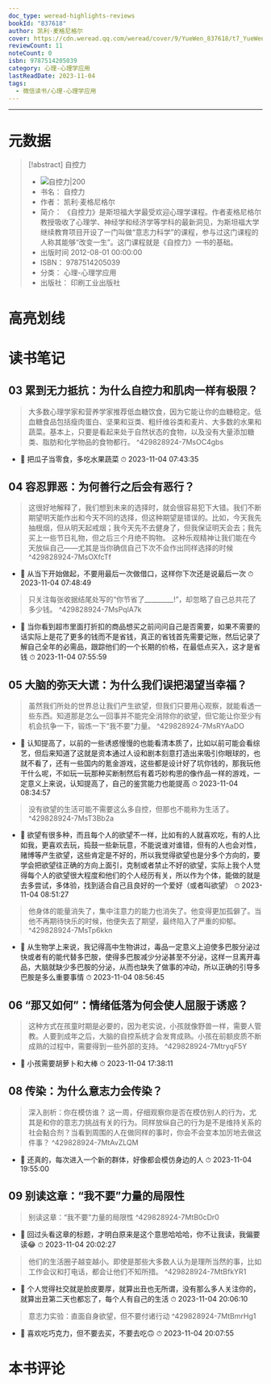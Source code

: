 ```yaml
---
doc_type: weread-highlights-reviews
bookId: "837618"
author: 凯利·麦格尼格尔
cover: https://cdn.weread.qq.com/weread/cover/9/YueWen_837618/t7_YueWen_837618.jpg
reviewCount: 11
noteCount: 0
isbn: 9787514205039
category: 心理-心理学应用
lastReadDate: 2023-11-04
tags:
  - 微信读书/心理-心理学应用
---
```


---
# 元数据
> [!abstract] 自控力
> - ![ 自控力|200](https://cdn.weread.qq.com/weread/cover/9/YueWen_837618/t7_YueWen_837618.jpg)
> - 书名： 自控力
> - 作者： 凯利·麦格尼格尔
> - 简介： 《自控力》是斯坦福大学最受欢迎心理学课程。作者麦格尼格尔教授吸收了心理学、神经学和经济学等学科的最新洞见，为斯坦福大学继续教育项目开设了一门叫做“意志力科学”的课程，参与过这门课程的人称其能够“改变一生”。这门课程就是《自控力》一书的基础。
> - 出版时间 2012-08-01 00:00:00
> - ISBN： 9787514205039
> - 分类： 心理-心理学应用
> - 出版社： 印刷工业出版社

# 高亮划线


# 读书笔记

## 03 累到无力抵抗：为什么自控力和肌肉一样有极限？


> 大多数心理学家和营养学家推荐低血糖饮食，因为它能让你的血糖稳定。低血糖食品包括瘦肉蛋白、坚果和豆类、粗纤维谷类和麦片、大多数的水果和蔬菜。基本上，只要是看起来处于自然状态的食物，以及没有大量添加糖类、脂肪和化学物品的食物都行。  ^429828924-7MsOC4gbs
- 💭 把瓜子当零食，多吃水果蔬菜 ⏱ 2023-11-04 07:43:35

   
## 04 容忍罪恶：为何善行之后会有恶行？


> 这很好地解释了，我们想到未来的选择时，就会很容易犯下大错。我们不断期望明天能作出和今天不同的选择，但这种期望是错误的。比如，今天我先抽根烟，但从明天起戒烟；我今天先不去健身了，但我保证明天会去；我先买上一些节日礼物，但之后三个月绝不购物。
这种乐观精神让我们能在今天放纵自己——尤其是当你确信自己下次不会作出同样选择的时候  ^429828924-7MsOXfcTf
- 💭 从当下开始做起，不要用最后一次做借口，这样你下次还是说最后一次 ⏱ 2023-11-04 07:48:49



> 只关注每张收据结尾处写的“你节省了_________!”，却忽略了自己总共花了多少钱。  ^429828924-7MsPqlA7k
- 💭 当你看到超市里面打折扣的商品想买之前问问自己是否需要，如果不需要的话实际上是花了更多的钱而不是省钱，真正的省钱首先需要记账，然后记录了解自己全年的必需品，跟踪他们的一个长期的价格，在最低点买入，这才是省钱 ⏱ 2023-11-04 07:55:59

   
## 05 大脑的弥天大谎：为什么我们误把渴望当幸福？


> 虽然我们所处的世界总让我们产生欲望，但我们只要用心观察，就能看透一些东西。知道那是怎么一回事并不能完全消除你的欲望，但它能让你至少有机会抗争一下，锻炼一下“我不要”力量。  ^429828924-7MsRYAaDO
- 💭 认知提高了，以前的一些诱惑慢慢的也能看清本质了，比如以前可能会看综艺，但后来知道了这就是资本通过人设和剧本刻意打造出来吸引你眼球的，也就不看了，还有一些国内的氪金游戏，这些都是设计好了坑你钱的，那我玩他干什么呢，不如玩一玩那种买断制然后有着巧妙构思的像作品一样的游戏，一定意义上来说，认知提高了，自己的鉴赏能力也能提高 ⏱ 2023-11-04 08:34:57



> 没有欲望的生活可能不需要这么多自控，但那也不能称为生活了。  ^429828924-7MsT3Bb2a
- 💭 欲望有很多种，而且每个人的欲望不一样，比如有的人就喜欢吃，有的人比如我，更喜欢去玩，捣鼓一些新玩意，不能说谁对谁错，但有的人也会对性，赌博等产生欲望，这些肯定是不好的，所以我觉得欲望也是分多个方向的，要学会把欲望往正确的方向上面引，克制或者禁止不好的欲望，实际上我个人觉得每个人的欲望很大程度和他们的个人经历有关，所以作为个体，能做的就是去多尝试，多体验，找到适合自己且良好的一个爱好（或者叫欲望） ⏱ 2023-11-04 08:51:27



> 他身体的能量消失了，集中注意力的能力也消失了。他变得更加孤僻了。当他不再期待快乐的时候，他便失去了期望，最终陷入了严重的抑郁。  ^429828924-7MsTp6kkn
- 💭 从生物学上来说，我记得高中生物讲过，毒品一定意义上迫使多巴胺分泌过快或者有的能代替多巴胺，使得多巴胺减少分泌甚至不分泌，这样一旦离开毒品，大脑就缺少多巴胺的分泌，从而也缺失了做事的冲动，所以正确的引导多巴胺是多么重要事情 ⏱ 2023-11-04 08:56:45

   
## 06 “那又如何”：情绪低落为何会使人屈服于诱惑？


> 这种方式在孩童时期是必要的，因为老实说，小孩就像野兽一样，需要人管教。人要到成年之后，大脑的自控系统才会发育成熟。小孩在前额皮质不断成熟的过程中，需要得到一些外部的支持。  ^429828924-7MtryqF5Y
- 💭 小孩需要胡萝卜和大棒 ⏱ 2023-11-04 17:38:11

   
## 08 传染：为什么意志力会传染？


> 深入剖析：你在模仿谁？
这一周，仔细观察你是否在模仿别人的行为，尤其是和你的意志力挑战有关的行为。同样放纵自己的行为是不是维持关系的社会黏合剂？当看到周围的人在做同样的事时，你会不会变本加厉地去做这件事？  ^429828924-7MtAvZLQM
- 💭 还真的，每次进入一个新的群体，好像都会模仿身边的人 ⏱ 2023-11-04 19:55:00

   
## 09 别读这章：“我不要”力量的局限性


> 别读这章：“我不要”力量的局限性  ^429828924-7MtB0cDr0
- 💭 回过头看这章的标题，才明白原来是这个意思哈哈哈，你不让我读，我偏要读😂 ⏱ 2023-11-04 20:02:27



> 他们的生活圈子越变越小。即使是那些大多数人认为是理所当然的事，比如工作会议和打电话，都会让他们不知所措。  ^429828924-7MtBfkYR1
- 💭 个人觉得社交就是脸皮要厚，就算出丑也无所谓，没有那么多人关注你的，就算出丑第二天也都忘了，每个人有自己的生活 ⏱ 2023-11-04 20:06:10



> 意志力实验：直面自身欲望，但不要付诸行动  ^429828924-7MtBmrHg1
- 💭 喜欢吃巧克力，但不要去买，不要去吃🙃 ⏱ 2023-11-04 20:07:55

   
# 本书评论
